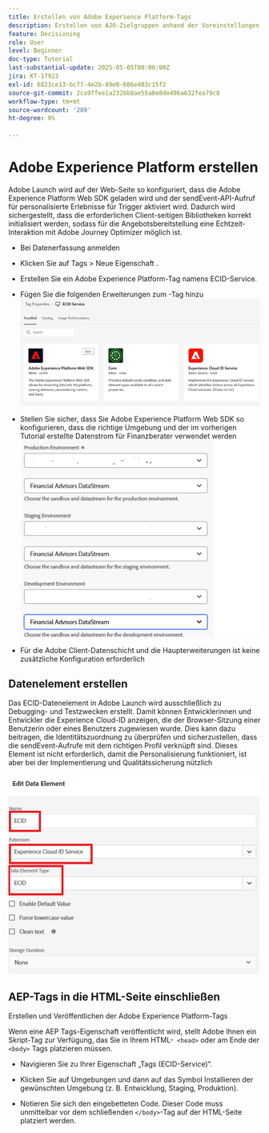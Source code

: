 ```yaml
---
title: Erstellen von Adobe Experience Platform-Tags
description: Erstellen von AJO-Zielgruppen anhand der Voreinstellungen für Benutzerinvestitionen (Aktien, Anleihen, CDs)
feature: Decisioning
role: User
level: Beginner
doc-type: Tutorial
last-substantial-update: 2025-05-05T00:00:00Z
jira: KT-17923
exl-id: 6823ce13-bc77-4e2b-89e0-606e403c15f2
source-git-commit: 2ca9ffee1a2326b8ae55a8e8de496a632fea79c8
workflow-type: tm+mt
source-wordcount: '289'
ht-degree: 0%

---
```


# Adobe Experience Platform erstellen

Adobe Launch wird auf der Web-Seite so konfiguriert, dass die Adobe Experience Platform Web SDK geladen wird und der sendEvent-API-Aufruf für personalisierte Erlebnisse für Trigger aktiviert wird. Dadurch wird sichergestellt, dass die erforderlichen Client-seitigen Bibliotheken korrekt initialisiert werden, sodass für die Angebotsbereitstellung eine Echtzeit-Interaktion mit Adobe Journey Optimizer möglich ist.

* Bei Datenerfassung anmelden
* Klicken Sie auf Tags > Neue Eigenschaft .
* Erstellen Sie ein Adobe Experience Platform-Tag namens ECID-Service.

* Fügen Sie die folgenden Erweiterungen zum -Tag hinzu
  ![tags-extensions](assets/ecid-tag.png)

* Stellen Sie sicher, dass Sie Adobe Experience Platform Web SDK so konfigurieren, dass die richtige Umgebung und der im vorherigen Tutorial erstellte Datenstrom für Finanzberater verwendet werden
  ![web-sdk-configuration](assets/web-sdk-configuration.png)

* Für die Adobe Client-Datenschicht und die Haupterweiterungen ist keine zusätzliche Konfiguration erforderlich

## Datenelement erstellen

Das ECID-Datenelement in Adobe Launch wird ausschließlich zu Debugging- und Testzwecken erstellt. Damit können Entwicklerinnen und Entwickler die Experience Cloud-ID anzeigen, die der Browser-Sitzung einer Benutzerin oder eines Benutzers zugewiesen wurde. Dies kann dazu beitragen, die Identitätszuordnung zu überprüfen und sicherzustellen, dass die sendEvent-Aufrufe mit dem richtigen Profil verknüpft sind. Dieses Element ist nicht erforderlich, damit die Personalisierung funktioniert, ist aber bei der Implementierung und Qualitätssicherung nützlich

![ECID](assets/ecid-data-element.png)


## AEP-Tags in die HTML-Seite einschließen

Erstellen und Veröffentlichen der Adobe Experience Platform-Tags

Wenn eine AEP Tags-Eigenschaft veröffentlicht wird, stellt Adobe Ihnen ein Skript-Tag zur Verfügung, das Sie in Ihrem HTML-``` <head>``` oder am Ende der ``` <body>``` Tags platzieren müssen.

* Navigieren Sie zu Ihrer Eigenschaft „Tags (ECID-Service)“.

* Klicken Sie auf Umgebungen und dann auf das Symbol Installieren der gewünschten Umgebung (z. B. Entwicklung, Staging, Produktion).

* Notieren Sie sich den eingebetteten Code. Dieser Code muss unmittelbar vor dem schließenden ```</body>```-Tag auf der HTML-Seite platziert werden.
